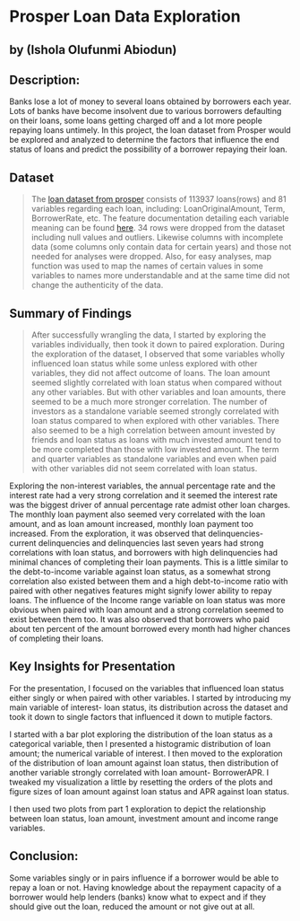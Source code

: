 # Prosper Loan Data Exploration
## by (Ishola Olufunmi Abiodun)

## Description:
Banks lose a lot of money to several loans obtained by borrowers each year. Lots of banks have become insolvent due to various borrowers defaulting on their loans, some loans getting charged off and a lot more people repaying loans untimely. In this project, the loan dataset from Prosper would be explored and analyzed to determine the factors that influence the end status of loans and predict the possibility of a borrower repaying their loan.

## Dataset

> The [loan dataset from prosper](https://www.google.com/url?q=https://s3.amazonaws.com/udacity-hosted-downloads/ud651/prosperLoanData.csv&sa=D&ust=1581581520570000) consists of 113937 loans(rows) and 81 variables regarding each loan, including: LoanOriginalAmount, Term, BorrowerRate, etc. The feature documentation detailing each variable meaning can be found [here](https://www.google.com/urlq=https://docs.google.com/spreadsheet/ccckey%3D0AllIqIyvWZdadDd5NTlqZ1pBMHlsUjdrOTZHaVBuSlE%26usp%3Dsharing&sa=D&ust=1554486256024000).
34 rows were dropped from the dataset including null values and outliers. Likewise columns with incomplete data (some columns only contain data for certain years) and those not needed for analyses were dropped.
Also, for easy analyses, map function was used to map the names of certain values in some variables to names more understandable and at the same time did not change the authenticity of the data.

## Summary of Findings
> After successfully wrangling the data, I started by exploring the variables individually, then took it down to paired exploration.
> During the exploration of the dataset, I observed that some variables wholly influenced loan status while some unless explored with other variables, they did not affect outcome of loans. The loan amount seemed slightly correlated with loan status when compared without any other variables. But with other variables and loan amounts, there seemed to be a much more stronger correlation. The number of investors as a standalone variable seemed strongly correlated with loan status compared to when explored with other variables. There also seemed to be a high correlation between amount invested by friends and loan status as loans with much invested amount tend to be more completed than those with low invested amount. The term and quarter variables as standalone variables and even when paid with other variables did not seem correlated with loan status.

Exploring the non-interest variables, the annual percentage rate and the interest rate had a very strong correlation and it seemed the interest rate was the biggest driver of annual percentage rate admist other loan charges. The monthly loan payment also seemed very correlated with the loan amount, and as loan amount increased, monthly loan payment too increased.
From the exploration, it was observed that delinquencies- current delinquencies and delinquencies last seven years had strong correlations with loan status, and borrowers with high delinquencies had minimal chances of completing their loan payments. This is a little similar to the debt-to-income variable against loan status, as a somewhat strong correlation also existed between them and a high debt-to-income ratio with paired with other negatives features might signify lower ability to repay loans.
The influence of the Income range variable on loan status was more obvious when paired with loan amount and a strong correlation seemed to exist between them too.
It was also observed that borrowers who paid about ten percent of the amount borrowed every month had higher chances of completing their loans.

## Key Insights for Presentation

For the presentation, I focused on the variables that influenced loan status either singly or when paired with other variables.
I started by introducing my main variable of interest- loan status, its distribution across the dataset and took it down to single factors that influenced it down to mutiple factors.

I started with a bar plot exploring the distribution of the loan status as a categorical variable, then I presented a histogramic distribution of loan amount; the numerical variable of interest. I then moved to the exploration of the distribution of loan amount against loan status, then distribution of another variable strongly correlated with loan amount- BorrowerAPR. I tweaked my visualization a little by resetting the orders of the plots and figure sizes of loan amount against loan status and APR against loan status.

I then used two plots from part 1 exploration to depict the relationship between loan status, loan amount, investment amount and income range variables.

## Conclusion:
Some variables singly or in pairs influence if a borrower would be able to repay a loan or not.
Having knowledge about the repayment capacity of a borrower would help lenders (banks) know what to expect and if they should give out the loan, reduced the amount or not give out at all.
